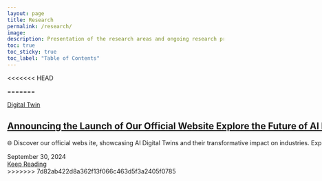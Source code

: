 ```yaml
---
layout: page
title: Research
permalink: /research/
image: 
description: Presentation of the research areas and ongoing research projects of the AI Digital Twin Lab, Dong-A University of Korea
toc: true
toc_sticky: true
toc_label: "Table of Contents"
---
```



<<<<<<< HEAD

=======
<!-- ########################################### Start the xxxxx ########################################### -->

<div class="article" style="width: max-content;">
  <div class="container">
    <div class="article__wrapper">
        <a href="/research/digital_twin" class="article__image" style="background-image: url(/images/DongASeunghakView.png)"></a>
        <div class="article__content ">
          <div class="article-tags">
            <div class="article-tags__box">
                <a href="/tag/News" class="article__tag">Digital Twin</a>
            </div>
          </div>
          <h2 class="article__title">
            <a href="/research/digital_twin">Announcing the Launch of Our Official Website Explore the Future of AI Digital Twins and Advanced Technology</a>
          </h2>
          <p class="article__excerpt">🌐 Discover our official webs ite, showcasing AI Digital Twins and their transformative impact on industries. Explore resources, solutions, and the latest in AI technology!</p>
          <div class="article__footer">
            <div class="article__meta">
              <span class="article__date"><time datetime="2024-09-30T00:00:00+09:00">September 30, 2024</time></span>
            </div>
            <a href="/research/digital_twin" class="read-more">Keep Reading <i class="ion ion-ios-arrow-forward"></i></a>
          </div>
        </div>
      </div>
  </div>
</div>
<!-- ########################################### End the xxxxx ########################################### -->
>>>>>>> 7d82ab422d8a362f13f066c463d5f3a2405f0785
